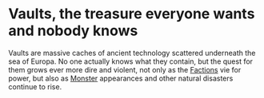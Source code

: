 # Vaults, the treasure everyone wants and nobody knows
Vaults are massive caches of ancient technology scattered underneath the sea of Europa. No one actually knows what they contain, but the quest for them grows ever more dire and violent, not only as the [Factions](../Factions/Factions.md) vie for power, but also as [Monster](Monsters.md) appearances and other natural disasters continue to rise.